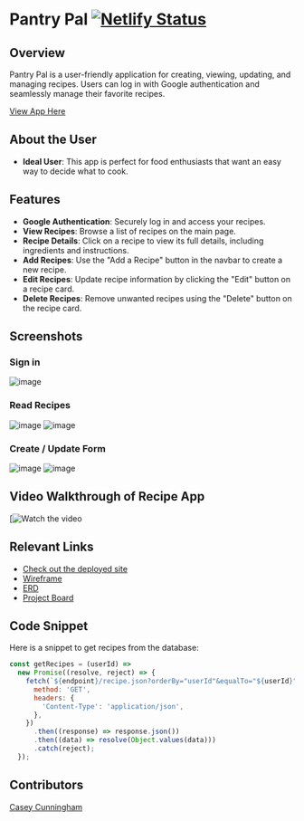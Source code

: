 # Pantry Pal [![Netlify Status](https://api.netlify.com/api/v1/badges/5b475e36-dac6-4812-b22b-6501d97db6e0/deploy-status)](https://app.netlify.com/sites/caseys-pantry-pal/deploys)

## Overview
Pantry Pal is a user-friendly application for creating, viewing, updating, and managing recipes. Users can log in with Google authentication and seamlessly manage their favorite recipes.

[View App Here](https://caseys-pantry-pal.netlify.app/)

## About the User <!-- This is a scaled down user persona -->
- **Ideal User**: This app is perfect for food enthusiasts that want an easy way to decide what to cook.

## Features <!-- List your app features using bullets! Do NOT use a paragraph. No one will read that! -->
- **Google Authentication**: Securely log in and access your recipes.
- **View Recipes**: Browse a list of recipes on the main page.
- **Recipe Details**: Click on a recipe to view its full details, including ingredients and instructions.
- **Add Recipes**: Use the "Add a Recipe" button in the navbar to create a new recipe.
- **Edit Recipes**: Update recipe information by clicking the "Edit" button on a recipe card.
- **Delete Recipes**: Remove unwanted recipes using the "Delete" button on the recipe card.

## Screenshots
### Sign in
![image](https://github.com/user-attachments/assets/15521a2f-13fd-4437-94c2-84f012b907c3)

### Read Recipes
![image](https://github.com/user-attachments/assets/dbb05d20-8c97-45b1-b675-bf6a22492415)
![image](https://github.com/user-attachments/assets/b7e01932-cbdd-4045-920a-c0e805ad1072)

### Create / Update Form
![image](https://github.com/user-attachments/assets/1de30ef6-22fa-4876-86cc-1dc58740d793)
![image](https://github.com/user-attachments/assets/881a8b29-1216-478a-b72d-20493dbc3aa4)

## Video Walkthrough of Recipe App <!-- A loom link is sufficient -->
[![Watch the video](https://www.loom.com/share/2514808886e74c13aa289ccb4e850920)

## Relevant Links <!-- Link to all the things that are required outside of the ones that have their own section -->
- [Check out the deployed site](https://caseys-pantry-pal.netlify.app/)
- [Wireframe](https://www.dropbox.com/scl/fi/o6st4gwnk7b3hkuld1rjj/pantrypalwireframe.drawio.png?rlkey=ppib5cfjbqorta9s0rot98isy&st=ikmwx6wn&dl=0)
- [ERD](https://dbdiagram.io/d/Pantry_Pal-673516d9e9daa85aca5e5063)
- [Project Board](https://github.com/users/dinnerdoggy/projects/1/views/1)

## Code Snippet <!-- OPTIONAL, but doesn't hurt -->
Here is a snippet to get recipes from the database:
```javascript
const getRecipes = (userId) =>
  new Promise((resolve, reject) => {
    fetch(`${endpoint}/recipe.json?orderBy="userId"&equalTo="${userId}"`, {
      method: 'GET',
      headers: {
        'Content-Type': 'application/json',
      },
    })
      .then((response) => response.json())
      .then((data) => resolve(Object.values(data)))
      .catch(reject);
  });
```
## Contributors
[Casey Cunningham](github.com/dinnerdoggy)
